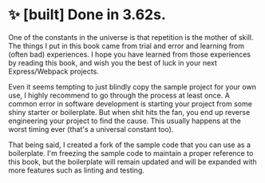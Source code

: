 # ✨ [built] Done in 3.62s.

One of the constants in the universe is that repetition is the mother of skill. The things I put in this book came from
trial and error and learning from (often bad) experiences. I hope you have learned from those experiences by reading 
this book, and wish you the best of luck in your next Express/Webpack projects.
 
Even it seems tempting to just blindly copy the sample project for your own use, I highly recommend to go through the 
process at least once. A common error in software development is starting your project from some shiny starter or
boilerplate. But when shit hits the fan, you end up reverse engineering your project to find the cause. This usually
happens at the worst timing ever (that's a universal constant too).

That being said, I created a fork of the sample code that you can use as a boilerplate. I'm freezing the 
sample code to maintain a proper reference to this book, but the boilerplate will remain updated and will be expanded
 with more features such as linting and testing.


